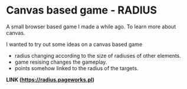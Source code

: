 # Canvas based game - RADIUS

A small browser based game I made a while ago. To learn more about canvas.

I wanted to try out some ideas on a canvas based game
- radius changing according to the size of radiuses of other elements.
- game resising changes the gameplay.
- points somehow linked to the radius of the targets.

**LINK (https://radius.pageworks.pl)**
 